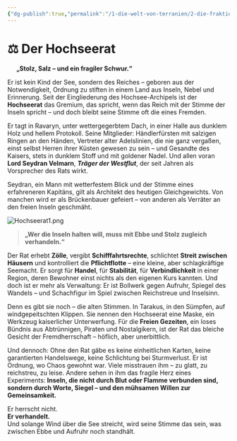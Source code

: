 ```yaml
---
{"dg-publish":true,"permalink":"/1-die-welt-von-terranien/2-die-fraktionen/2-kleinere-gruppierungen/hochseerat/"}
---
```


# ⚖️ **Der Hochseerat**
$\quad$
**„Stolz, Salz – und ein fragiler Schwur.“**

Er ist kein Kind der See, sondern des Reiches – geboren aus der Notwendigkeit, Ordnung zu stiften in einem Land aus Inseln, Nebel und Erinnerung. Seit der Eingliederung des Hochsee-Archipels ist der **Hochseerat** das Gremium, das spricht, wenn das Reich mit der Stimme der Inseln spricht – und doch bleibt seine Stimme oft die eines Fremden.

Er tagt in Ravaryn, unter wettergegerbtem Dach, in einer Halle aus dunklem Holz und hellem Protokoll. Seine Mitglieder: Händlerfürsten mit salzigen Ringen an den Händen, Vertreter alter Adelslinien, die nie ganz vergaßen, einst selbst Herren ihrer Küsten gewesen zu sein – und Gesandte des Kaisers, stets in dunklem Stoff und mit goldener Nadel. Und allen voran **Lord Seydran Velmarn**, **_Träger der Westflut_**, der seit Jahren als Vorsprecher des Rats wirkt.

Seydran, ein Mann mit wetterfestem Blick und der Stimme eines erfahreneren Kapitäns, gilt als Architekt des heutigen Gleichgewichts. Von manchen wird er als Brückenbauer gefeiert – von anderen als Verräter an den freien Inseln geschmäht.

![Hochseerat1.png](/img/user/4%20Dateien/Illustrationen/Hochseerat1.png)

> **„Wer die Inseln halten will, muss mit Ebbe und Stolz zugleich verhandeln.“**

Der Rat erhebt **Zölle**, vergibt **Schifffahrtsrechte**, schlichtet **Streit zwischen Häusern** und kontrolliert die **Pflichtflotte** – eine kleine, aber schlagkräftige Seemacht. Er sorgt für **Handel**, für **Stabilität**, für **Verbindlichkeit** in einer Region, deren Bewohner einst nichts als den eigenen Kurs kannten. Und doch ist er mehr als Verwaltung: Er ist Bollwerk gegen Aufruhr, Spiegel des Wandels – und Schachfigur im Spiel zwischen Reichstreue und Inselsinn.

Denn es gibt sie noch – die alten Stimmen. In Tarakus, in den Sümpfen, auf windgepeitschten Klippen. Sie nennen den Hochseerat eine Maske, ein Werkzeug kaiserlicher Unterwerfung. Für die **Freien Gezeiten**, ein loses Bündnis aus Abtrünnigen, Piraten und Nostalgikern, ist der Rat das bleiche Gesicht der Fremdherrschaft – höflich, aber unerbittlich.

Und dennoch: Ohne den Rat gäbe es keine einheitlichen Karten, keine garantierten Handelswege, keine Schlichtung bei Sturmverlust. Er ist Ordnung, wo Chaos gewohnt war. Viele misstrauen ihm – zu glatt, zu reichstreu, zu leise. Andere sehen in ihm das fragile Herz eines Experiments: **Inseln, die nicht durch Blut oder Flamme verbunden sind, sondern durch Worte, Siegel – und den mühsamen Willen zur Gemeinsamkeit.**

Er herrscht nicht.  
**Er verhandelt.**  
Und solange Wind über die See streicht, wird seine Stimme das sein, was zwischen Ebbe und Aufruhr noch standhält.